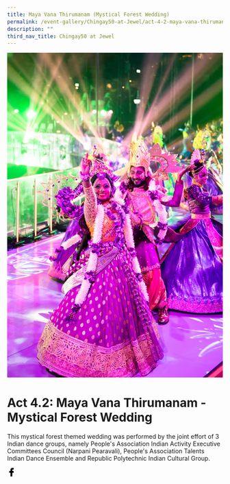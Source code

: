 ```yaml
---
title: Maya Vana Thirumanam (Mystical Forest Wedding)
permalink: /event-gallery/Chingay50-at-Jewel/act-4-2-maya-vana-thirumanam-mystical-forest-wedding
description: ""
third_nav_title: Chingay50 at Jewel
---
```

![Act 4.2: Maya Vana Thirumanam - Mystical Forest Wedding](/images/Event%20Gallery/Chingay50%20at%20Jewel/Act%204%202%20Indian%20Wedding-01.jpg)

# **Act 4.2: Maya Vana Thirumanam - Mystical Forest Wedding**
This mystical forest themed wedding was performed by the joint effort of 3 Indian dance groups, namely People's Association Indian Activity Executive Committees Council (Narpani Pearavali), People's Association Talents Indian Dance Ensemble and Republic Polytechnic Indian Cultural Group.

<a href="http://www.facebook.com/sharer.php?u=http://www.chingay.gov.sg/image/event-gallery/-act-4-2-maya-vana-thirumanam---mystical-forest-wedding" style="float:left;">
	<img src="/images/facebook.png" style="width:auto;height:20px;">
</a>